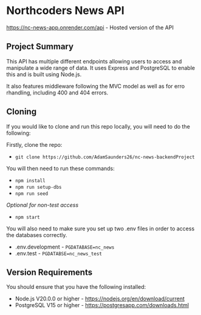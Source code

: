 # **Northcoders News API**

https://nc-news-app.onrender.com/api - Hosted version of the API

## **Project Summary**

This API has multiple different endpoints allowing users to access and manipulate a wide range of data. It uses Express and PostgreSQL to enable this and is built using Node.js.

It also features middleware following the MVC model as well as for erro rhandling, including 400 and 404 errors.

## **Cloning**

If you would like to clone and run this repo locally, you will need to do the following:

Firstly, clone the repo:

- `git clone https://github.com/AdamSaunders26/nc-news-backendProject`

You will then need to run these commands:

- `npm install`
- `npm run setup-dbs`
- `npm run seed`

_Optional for non-test access_

- `npm start`

You will also need to make sure you set up two .env files in order to access the databases correctly.

- .env.development - `PGDATABASE=nc_news`
- .env.test - `PGDATABSE=nc_news_test`

## **Version Requirements**

You should ensure that you have the following installed:

- Node.js V20.0.0 or higher - https://nodejs.org/en/download/current
- PostgreSQL V15 or higher - https://postgresapp.com/downloads.html
